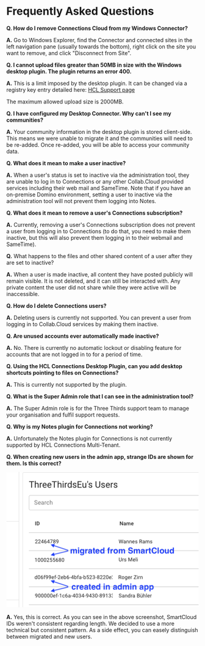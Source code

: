 # Frequently Asked Questions

**Q. How do I remove Connections Cloud from my Windows Connector?**

**A.** Go to Windows Explorer, find the Connector and connected sites in the left navigation pane (usually towards the bottom), right click on the site you want to remove, and click "Disconnect from Site".

**Q. I cannot upload files greater than 50MB in size with the Windows desktop plugin. The plugin returns an error 400.**

**A.** This is a limit imposed by the desktop plugin. It can be changed via a registry key entry detailed here: [HCL Support page](<https://support.hcltechsw.com/csm?id=kb_article&sysparm_article=KB0021371&sys_kb_id=475262431b4f7784c1f9759d1e4bcbb7>)

The maximum allowed upload size is 2000MB.

**Q. I have configured my Desktop Connector. Why can't I see my communities?**

**A.** Your community information in the desktop plugin is stored client-side. This means we were unable to migrate it and the communities will need to be re-added. Once re-added, you will be able to access your community data.

**Q. What does it mean to make a user inactive?**

**A.** When a user's status is set to inactive via the administration tool, they are unable to log in to Connections or any other Collab.Cloud provided services including their web mail and SameTime. Note that if you have an on-premise Domino environment, setting a user to inactive via the administration tool will not prevent them logging into Notes.

**Q. What does it mean to remove a user's Connections subscription?**

**A.** Currently, removing a user's Connections subscription does not prevent a user from logging in to Connections (to do that, you need to make them inactive, but this will also prevent them logging in to their webmail and SameTime).

**Q.** What happens to the files and other shared content of a user after they are set to inactive?

**A.** When a user is made inactive, all content they have posted publicly will remain visible. It is not deleted, and it can still be interacted with. Any private content the user did not share while they were active will be inaccessible.

**Q. How do I delete Connections users?**

**A.** Deleting users is currently not supported. You can prevent a user from logging in to Collab.Cloud services by making them inactive.

**Q. Are unused accounts ever automatically made inactive?**

**A.** No. There is currently no automatic lockout or disabling feature for accounts that are not logged in to for a period of time.

**Q. Using the HCL Connections Desktop Plugin, can you add desktop shortcuts pointing to files on Connections?**

**A.** This is currently not supported by the plugin.

**Q. What is the Super Admin role that I can see in the administration tool?**

**A.** The Super Admin role is for the Three Thirds support team to manage your organisation and fulfil support requests.

**Q. Why is my Notes plugin for Connections not working?**

**A.** Unfortunately the Notes plugin for Connections is not currently supported by HCL Connections Multi-Tenant.

**Q. When creating new users in the admin app, strange IDs are shown for them. Is this correct?**

![id-comparison](/assets/images/screen-shots/admin/id-comparison.png)

**A.** Yes, this is correct. As you can see in the above screenshot, SmartCloud IDs weren't consistent regarding length. We decided to use a more technical but consistent pattern. As a side effect, you can easely distinguish between migrated and new users.

